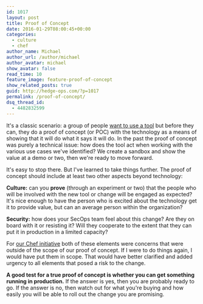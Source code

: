 ```yaml
---
id: 1017
layout: post
title: Proof of Concept
date: 2016-01-29T08:00:45+00:00
categories: 
  - culture
  - chef
author_name: Michael
author_url: /author/michael
author_avatar: michael
show_avatar: false
read_time: 10
feature_image: feature-proof-of-concept
show_related_posts: true 
guid: http://hedge-ops.com/?p=1017
permalink: /proof-of-concept/
dsq_thread_id:
  - 4482832599
---
```

It's a classic scenario: a group of people [want to use a tool](/dont-start-with-tools/) but before they can, they do a proof of concept (or POC) with the technology as a means of showing that it will do what it says it will do. In the past the proof of concept was purely a technical issue: how does the tool act when working with the various use cases we've identified? We create a sandbox and show the value at a demo or two, then we're ready to move forward.

It's easy to stop there. But I've learned to take things further. The proof of concept should include at least two other aspects beyond technology:<!--more-->

**Culture:** can you **prove** (through an experiment or two) that the people who will be involved with the new tool or change will be engaged as expected? It's nice enough to have the person who is excited about the technology get it to provide value, but can an average person within the organization?

**Security:** how does your SecOps team feel about this change? Are they on board with it or resisting it? Will they cooperate to the extent that they can put it in production in a limited capacity?

For [our Chef initiative](/intrinsic-motivators-leading-to-chef/) both of these elements were concerns that were outside of the scope of our proof of concept. If I were to do things again, I would have put them in scope. That would have better clarified and added urgency to all elements that posed a risk to the change.

**A good test for a true proof of concept is whether you can get something running in production.** If the answer is yes, then you are probably ready to go. If the answer is no, then watch out for what you're buying and how easily you will be able to roll out the change you are promising.